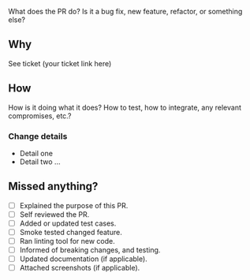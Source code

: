 What does the PR do?
Is it a bug fix, new feature, refactor, or something else?

## Why

See ticket (your ticket link here)

## How

How is it doing what it does?
How to test, how to integrate, any relevant compromises, etc.?

### Change details

- Detail one
- Detail two
  ...

## Missed anything?

- [ ] Explained the purpose of this PR.
- [ ] Self reviewed the PR.
- [ ] Added or updated test cases.
- [ ] Smoke tested changed feature.
- [ ] Ran linting tool for new code.
- [ ] Informed of breaking changes, and testing.
- [ ] Updated documentation (if applicable).
- [ ] Attached screenshots (if applicable).
